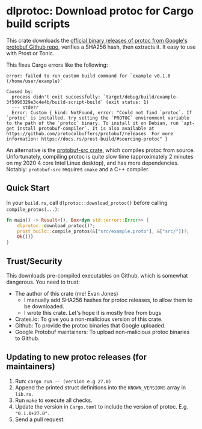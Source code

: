 # dlprotoc: Download protoc for Cargo build scripts

This crate downloads the
[official binary releases of protoc from Google's protobuf Github repo](https://github.com/protocolbuffers/protobuf),
verifies a SHA256 hash, then extracts it. It easy to use with Prost or Tonic.

This fixes Cargo errors like the following:

```
error: failed to run custom build command for `example v0.1.0 (/home/user/example)`

Caused by:
  process didn't exit successfully: `target/debug/build/example-3f5090329e3c4e4b/build-script-build` (exit status: 1)
  --- stderr
  Error: Custom { kind: NotFound, error: "Could not find `protoc`. If `protoc` is installed, try setting the `PROTOC` environment variable to the path of the `protoc` binary. To install it on Debian, run `apt-get install protobuf-compiler`. It is also available at https://github.com/protocolbuffers/protobuf/releases  For more information: https://docs.rs/prost-build/#sourcing-protoc" }
```

An alternative is the [protobuf-src crate](https://crates.io/crates/protobuf-src), which compiles protoc from source. Unfortunately, compiling protoc is quite slow time (approximately 2 minutes on my 2020 4 core Intel Linux desktop), and has more dependencies. Notably: `protobuf-src` requires `cmake` and a C++ compiler.


## Quick Start

In your `build.rs`, call `dlprotoc::download_protoc()` before calling `compile_protos(...)`:

```rust
fn main() -> Result<(), Box<dyn std::error::Error>> {
    dlprotoc::download_protoc()?;
    prost_build::compile_protos(&["src/example.proto"], &["src/"])?;
    Ok(())
}
```


## Trust/Security

This downloads pre-compiled executables on Github, which is somewhat dangerous. You need to trust:

* The author of this crate (me! Evan Jones)
  * I manually add SHA256 hashes for protoc releases, to allow them to be downloaded.
  * I wrote this crate. Let's hope it is mostly free from bugs
* Crates.io: To give you a non-malicious version of this crate.
* Github: To provide the protoc binaries that Google uploaded.
* Google Protobuf maintainers: To upload non-malicious protoc binaries to Github.


## Updating to new protoc releases (for maintainers)

1. Run: `cargo run -- (version e.g 27.0)`
2. Append the printed struct definitions into the `KNOWN_VERSIONS` array in `lib.rs`.
3. Run `make` to execute all checks.
4. Update the version in `Cargo.toml` to include the version of protoc. E.g. `"0.1.0+27.0"`.
6. Send a pull request.
